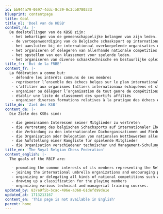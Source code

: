 ```yaml
---
id: bb944a79-0697-4ddc-8c39-0c3cb0780333
blueprint: contentpage
title: Goal
title_nl: 'Doel van de KBSB'
content_nl: |-
  De doelstellingen van de KBSB zijn:
   - het behartigen van de gemeenschappelijke belangen van zijn leden.
   - de vertegenwoordiging van de Belgische schaaksport op internationaal niveau.
   - het aansluiten bij de internationaal overkoepelende organisaties en het stimuleren van deelname aan de door hen georganiseerde evenementen.
   - het organiseren of delegeren van allerhande nationale competities zoals de Belgische kampioenschappen voor senioren en jeugd, interclub kampioenschappen, de schoolschaak kampioenschappen, internationale open toernooien, ...
   - het opstellen van een klassement voor spelende leden.
   - het organiseren van diverse schaaktechnische en bestuurlijke opleidingen.
title_fr: 'But de la FRBE'
content_fr: |-
  La fédération a comme but:
   - défendre les intérêts communs de ses membres
   - représenter l’ensemble des échecs belges sur le plan international
   - s’affilier aux organismes faîtiers internationaux échiquéens et stimuler la participation à leurs organisations
   - organiser ou déléguer l’organisation de tout genre de compétitions nationales; elle organise notamment les championnats de Belgique seniors et de la jeunesse, les championnats de Belgique interclubs, les championnats interscolaires, des tournois open internationaux, ...
   - établir une liste de classement des sportifs affiliés
   - organiser diverses formations relatives à la pratique des échecs et à la gestion.
title_de: 'Ziel des KSB'
content_de: |-
  Die Ziele des KSBs sind:

   - die gemeinsamen Interessen seiner Mitglieder zu vertreten
   - die Vertretung des belgischen Schachsports auf internationaler Ebene
   - die Verbindung zu den internationalen Dachorganisationen und Förderung der Teilnahme an den von ihnen organisierten Veranstaltungen
   - die Organisation oder Delegation von nationalen Wettbewerben aller Art wie den belgischen Meisterschaften für Senioren und Jugendliche, Interclub-Meisterschaften, Schulschachmeisterschaften, internationalen offenen Turnieren, ...
   - die Aufstellung einer Rangliste für spielende Mitglieder
   - die Organisation verschiedener technischer und Management-Schulungen
title_en: 'The Royal Belgian Chess Federation'
content_english: |-
  The goals of the RBCF are:

   - promoting the common interests of its members representing the Belgian chess sport at international level
   - joining the international umbrella organizations and encouraging participation in the events they organize
   - organizing or delegating all kinds of national competitions such as the Belgian championships for seniors and youth, interclub championships, the school chess championships, international open tournaments, ...
   - drawing up a classification for the playing members
   - organizing various technical and managerial training courses.
updated_by: 837e9f5b-bcac-496e-a368-61defd99de1e
updated_at: 1713213167
content_en: 'This page is not available in English'
parent: home
---
```

